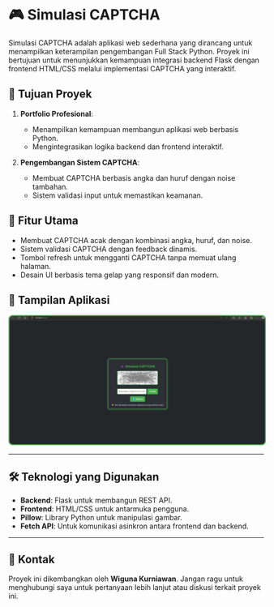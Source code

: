 # 🎮 Simulasi CAPTCHA

Simulasi CAPTCHA adalah aplikasi web sederhana yang dirancang untuk menampilkan keterampilan pengembangan Full Stack Python. Proyek ini bertujuan untuk menunjukkan kemampuan integrasi backend Flask dengan frontend HTML/CSS melalui implementasi CAPTCHA yang interaktif.

## 📌 **Tujuan Proyek**

1. **Portfolio Profesional**:
   - Menampilkan kemampuan membangun aplikasi web berbasis Python.
   - Mengintegrasikan logika backend dan frontend interaktif.

2. **Pengembangan Sistem CAPTCHA**:
   - Membuat CAPTCHA berbasis angka dan huruf dengan noise tambahan.
   - Sistem validasi input untuk memastikan keamanan.

## 🌟 **Fitur Utama**

- Membuat CAPTCHA acak dengan kombinasi angka, huruf, dan noise.
- Sistem validasi CAPTCHA dengan feedback dinamis.
- Tombol refresh untuk mengganti CAPTCHA tanpa memuat ulang halaman.
- Desain UI berbasis tema gelap yang responsif dan modern.

## 📸 **Tampilan Aplikasi**

<img src="https://github.com/WigunaKurniawan/simple-captcha-simulation/blob/main/assets/Screenshot%202024-12-08%20174133.png" alt="Tampilan Simulasi CAPTCHA" style="border: 2px solid #4caf50; border-radius: 8px;">

---

## 🛠️ **Teknologi yang Digunakan**

- **Backend**: Flask untuk membangun REST API.
- **Frontend**: HTML/CSS untuk antarmuka pengguna.
- **Pillow**: Library Python untuk manipulasi gambar.
- **Fetch API**: Untuk komunikasi asinkron antara frontend dan backend.

---

## 📧 **Kontak**

Proyek ini dikembangkan oleh **Wiguna Kurniawan**. Jangan ragu untuk menghubungi saya untuk pertanyaan lebih lanjut atau diskusi terkait proyek ini.

